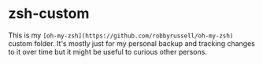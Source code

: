 # zsh-custom

This is my `[oh-my-zsh](https://github.com/robbyrussell/oh-my-zsh)` custom folder. It's mostly just for my personal backup and tracking changes to it over time but it might be useful to curious other persons.
